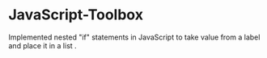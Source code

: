 # JavaScript-Toolbox
Implemented nested "if" statements in JavaScript to take value from a label and place it in a list .
